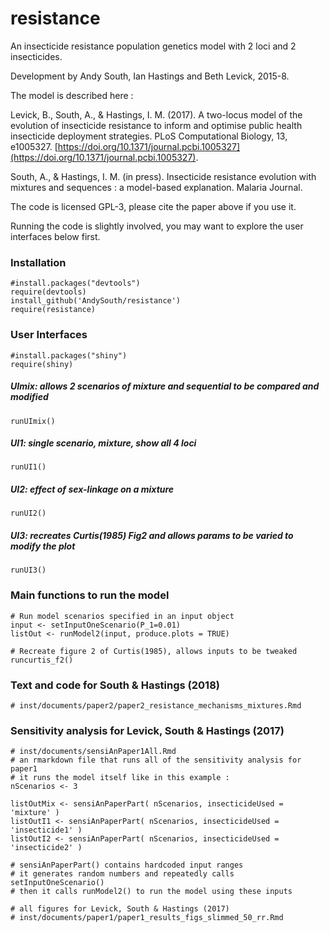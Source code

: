 # resistance

An insecticide resistance population genetics model with 2 loci and 2 insecticides.

Development by Andy South, Ian Hastings and Beth Levick, 2015-8.

The model is described here :

Levick, B., South, A., & Hastings, I. M. (2017). A two-locus model of the evolution of insecticide resistance to inform and optimise public health insecticide deployment strategies. PLoS Computational Biology, 13, e1005327. [https://doi.org/10.1371/journal.pcbi.1005327](https://doi.org/10.1371/journal.pcbi.1005327).

South, A., & Hastings, I. M. (in press). Insecticide resistance evolution with mixtures and sequences : a model-based explanation. Malaria Journal.


The code is licensed GPL-3, please cite the paper above if you use it.

Running the code is slightly involved, you may want to explore the user interfaces below first.


### Installation

    #install.packages("devtools")
    require(devtools)    
    install_github('AndySouth/resistance')  
    require(resistance)
    
    
### User Interfaces

    #install.packages("shiny")
    require(shiny) 
    
##### UImix: allows 2 scenarios of mixture and sequential to be compared and modified   

    runUImix()       
    
##### UI1: single scenario, mixture, show all 4 loci    
    
    runUI1() 
    
##### UI2: effect of sex-linkage on a mixture
    
    runUI2() 

##### UI3: recreates Curtis(1985) Fig2 and allows params to be varied to modify the plot      

    runUI3()
   
    
### Main functions to run the model

    # Run model scenarios specified in an input object
    input <- setInputOneScenario(P_1=0.01)
    listOut <- runModel2(input, produce.plots = TRUE)
  
    # Recreate figure 2 of Curtis(1985), allows inputs to be tweaked
    runcurtis_f2()

### Text and code for South & Hastings (2018)

    # inst/documents/paper2/paper2_resistance_mechanisms_mixtures.Rmd
  
### Sensitivity analysis for Levick, South & Hastings (2017) 

    # inst/documents/sensiAnPaper1All.Rmd
    # an rmarkdown file that runs all of the sensitivity analysis for paper1
    # it runs the model itself like in this example :
    nScenarios <- 3 

    listOutMix <- sensiAnPaperPart( nScenarios, insecticideUsed = 'mixture' )
    listOutI1 <- sensiAnPaperPart( nScenarios, insecticideUsed = 'insecticide1' )
    listOutI2 <- sensiAnPaperPart( nScenarios, insecticideUsed = 'insecticide2' )
  
    # sensiAnPaperPart() contains hardcoded input ranges
    # it generates random numbers and repeatedly calls setInputOneScenario()
    # then it calls runModel2() to run the model using these inputs
    
    # all figures for Levick, South & Hastings (2017)
    # inst/documents/paper1/paper1_results_figs_slimmed_50_rr.Rmd
  